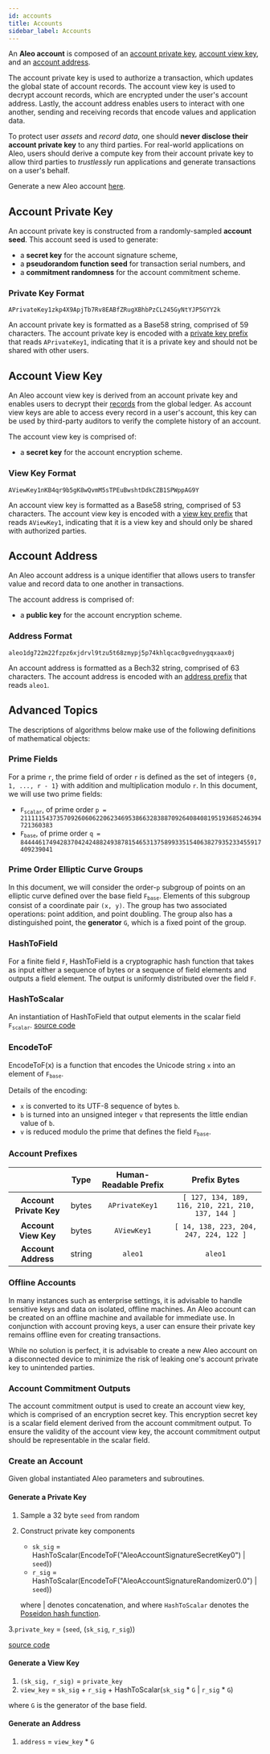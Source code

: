 ```yaml
---
id: accounts
title: Accounts
sidebar_label: Accounts
---
```


An **Aleo account** is composed of an [account private key](#account-private-key), [account view key](#account-view-key),
and an [account address](#account-address).

The account private key is used to authorize a transaction, which updates the global state of account records. The account
view key is used to decrypt account records, which are encrypted under the user's account address. Lastly, the account
address enables users to interact with one another, sending and receiving records that encode values and application data.

To protect user *assets* and *record data*, one should **never disclose their account private key** to any
third parties. For real-world applications on Aleo, users should derive a compute key from their account private key to
allow third parties to *trustlessly* run applications and generate transactions on a user's behalf.

Generate a new Aleo account [here](https://provable.tools).

## Account Private Key

An account private key is constructed from a randomly-sampled **account seed**. This account seed is used to generate:
- a **secret key** for the account signature scheme,
- a **pseudorandom function seed** for transaction serial numbers, and
- a **commitment randomness** for the account commitment scheme.

### Private Key Format

```
APrivateKey1zkp4X9ApjTb7Rv8EABfZRugXBhbPzCL245GyNtYJP5GYY2k
```

An account private key is formatted as a Base58 string, comprised of 59 characters.
The account private key is encoded with a [private key prefix](#account-prefixes) that reads `APrivateKey1`, indicating
that it is a private key and should not be shared with other users.

## Account View Key

An Aleo account view key is derived from an account private key and enables users to decrypt their
[records](02_records.md) from the global ledger.
As account view keys are able to access every record in a user's account, this key can be used by
third-party auditors to verify the complete history of an account.

The account view key is comprised of:
- a **secret key** for the account encryption scheme.

### View Key Format

```
AViewKey1nKB4qr9b5gK8wQvmM5sTPEuBwshtDdkCZB1SPWppAG9Y
```

An account view key is formatted as a Base58 string, comprised of 53 characters.
The account view key is encoded with a [view key prefix](#account-prefixes) that reads `AViewKey1`, indicating
that it is a view key and should only be shared with authorized parties.

## Account Address

An Aleo account address is a unique identifier that allows users to transfer value and record data to one another in transactions.

The account address is comprised of:
- a **public key** for the account encryption scheme.

### Address Format

```
aleo1dg722m22fzpz6xjdrvl9tzu5t68zmypj5p74khlqcac0gvednygqxaax0j
```

An account address is formatted as a Bech32 string, comprised of 63 characters.
The account address is encoded with an [address prefix](#account-prefixes) that reads `aleo1`.

## Advanced Topics

The descriptions of algorithms below make use of the following definitions of mathematical objects:

### Prime Fields

For a prime `r`, the prime field of order `r` is defined as the set of integers `{0, 1, ..., r - 1}` with addition and multiplication modulo `r`.
In this document, we will use two prime fields:
* <code>F<sub>scalar</sub></code>, of prime order `p = 2111115437357092606062206234695386632838870926408408195193685246394721360383`
* <code>F<sub>base</sub></code>, of prime order `q = 8444461749428370424248824938781546531375899335154063827935233455917409239041`

### Prime Order Elliptic Curve Groups

In this document, we will consider the order-`p` subgroup of points on an elliptic curve defined over the base field
<code>F<sub>base</sub></code>. Elements of this subgroup consist of a coordinate pair `(x, y)`. The group has two
associated operations: point addition, and point doubling. The group also has a distinguished point, the **generator** `G`,
which is a fixed point of the group.

### HashToField

For a finite field `F`, HashToField is a cryptographic hash function that takes as input either a sequence of bytes or 
a sequence of field elements and outputs a field element. The output is uniformly distributed over the field `F`.

### HashToScalar

An instantiation of HashToField that output elements in the scalar field <code>F<sub>scalar</sub></code>.
[source code](https://github.com/AleoHQ/snarkVM/blob/testnet3/console/algorithms/src/poseidon/hash_to_scalar.rs#L24)

### EncodeToF

EncodeToF(x) is a function that encodes the Unicode string `x` into an element of <code>F<sub>base</sub></code>.

Details of the encoding:
- `x` is converted to its UTF-8 sequence of bytes `b`.
- `b` is turned into an unsigned integer `v` that represents the little endian value of `b`.
- `v` is reduced modulo the prime that defines the field <code>F<sub>base</sub></code>.

### Account Prefixes

|                         |  Type  | Human-Readable Prefix |                    Prefix Bytes                    |
|:-----------------------:|:------:|:---------------------:|:--------------------------------------------------:|
| **Account Private Key** | bytes  | `APrivateKey1`        | `[ 127, 134, 189, 116, 210, 221, 210, 137, 144 ]`  |
| **Account View Key**    | bytes  | `AViewKey1`           | `[ 14, 138, 223, 204, 247, 224, 122 ]`             |
| **Account Address**     | string | `aleo1`               | `aleo1`                                            |

### Offline Accounts

In many instances such as enterprise settings, it is advisable to handle sensitive keys and data on isolated, offline machines.
An Aleo account can be created on an offline machine and available for immediate use. In conjunction with account proving keys,
a user can ensure their private key remains offline even for creating transactions.

While no solution is perfect, it is advisable to create a new Aleo account on a disconnected device to minimize the risk of
leaking one's account private key to unintended parties.

### Account Commitment Outputs

The account commitment output is used to create an account view key, which is comprised of an encryption secret key.
This encryption secret key is a scalar field element derived from the account commitment output. To ensure the validity
of the account view key, the account commitment output should be representable in the scalar field.

### Create an Account

Given global instantiated Aleo parameters and subroutines.

#### Generate a Private Key

1. Sample a 32 byte `seed` from random

2. Construct private key components
    - `sk_sig` = HashToScalar(EncodeToF("AleoAccountSignatureSecretKey0") | `seed`))
    - `r_sig` = HashToScalar(EncodeToF("AleoAccountSignatureRandomizer0.0") | `seed`))

    where | denotes concatenation,
    and where `HashToScalar` denotes the [Poseidon hash function](https://eprint.iacr.org/2019/458.pdf).

3.`private_key` = (`seed`, (`sk_sig`, `r_sig`))

[source code](https://github.com/AleoHQ/snarkVM/blob/testnet3/console/account/src/private_key/try_from.rs)

#### Generate a View Key
1. `(sk_sig, r_sig)` = `private_key`
2. `view_key` = `sk_sig` + `r_sig` + HashToScalar(`sk_sig` * `G` | `r_sig` * `G`)

where `G` is the generator of the base field.

#### Generate an Address

1. `address` = `view_key` * `G`
